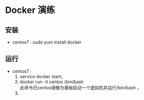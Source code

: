 # Docker 演练

## 安装
* centos7 : sudo yum install docker  



## 运行
* centos7 : 
    1. service docker start; 
    2. docker run -it centos /bin/bash  
        此命令已centos镜像为基础启动一个虚拟机并运行/bin/bash 。
    3. 
